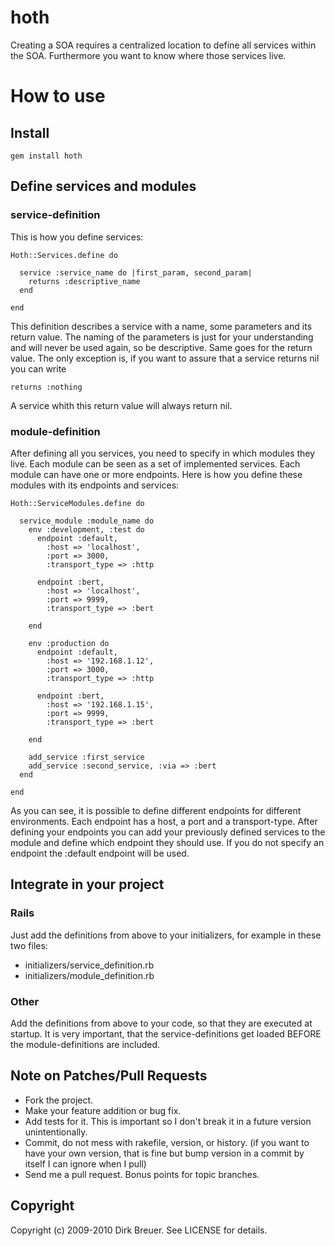 # hoth

Creating a SOA requires a centralized location to define all services within the SOA. Furthermore you want to know where those services live.

# How to use

## Install

    gem install hoth

## Define services and modules

### service-definition

This is how you define services:

    Hoth::Services.define do
  
      service :service_name do |first_param, second_param|
        returns :descriptive_name
      end
        
    end

This definition describes a service with a name, some parameters and its return value. The naming of the parameters is just for your understanding and will never be used again, so be descriptive. Same goes for the return value. The only exception is, if you want to assure that a service returns nil you can write
  
    returns :nothing
    
A service whith this return value will always return nil.

### module-definition

After defining all you services, you need to specify in which modules they live. Each module can be seen as a set of implemented services. Each module can have one or more endpoints. Here is how you define these modules with its endpoints and services:


    Hoth::ServiceModules.define do

      service_module :module_name do
        env :development, :test do
          endpoint :default,
            :host => 'localhost',
            :port => 3000,
            :transport_type => :http

          endpoint :bert,
            :host => 'localhost',
            :port => 9999,
            :transport_type => :bert

        end

        env :production do
          endpoint :default,
            :host => '192.168.1.12',
            :port => 3000,
            :transport_type => :http

          endpoint :bert,
            :host => '192.168.1.15',
            :port => 9999,
            :transport_type => :bert

        end
    
        add_service :first_service
        add_service :second_service, :via => :bert
      end
      
    end


As you can see, it is possible to define different endpoints for different environments. Each endpoint has a host, a port and a transport-type. After defining your endpoints you can add your previously defined services to the module and define which endpoint they should use. If you do not specify an endpoint the :default endpoint will be used.

## Integrate in your project

### Rails 

Just add the definitions from above to your initializers, for example in these two files:

  * initializers/service_definition.rb
  * initializers/module_definition.rb

### Other

Add the definitions from above to your code, so that they are executed at startup. It is very important, that the service-definitions get loaded BEFORE the module-definitions are included.

## Note on Patches/Pull Requests
 
* Fork the project.
* Make your feature addition or bug fix.
* Add tests for it. This is important so I don't break it in a
  future version unintentionally.
* Commit, do not mess with rakefile, version, or history.
  (if you want to have your own version, that is fine but
   bump version in a commit by itself I can ignore when I pull)
* Send me a pull request. Bonus points for topic branches.

## Copyright

Copyright (c) 2009-2010 Dirk Breuer. See LICENSE for details.

